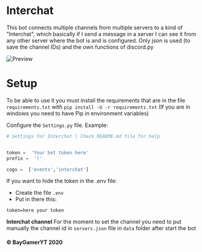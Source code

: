 # Interchat

This bot connects multiple channels from multiple servers to a kind of "Interchat", which basically if I send a message in a server I can see it from any other server where the bot is and is configured. Only json is used (to save the channel IDs) and the own functions of discord.py


![Preview](https://media.discordapp.net/attachments/765988053943844884/766151770941423616/unknown.png)


# Setup
To be able to use it you must install the requirements that are in the file `requirements.txt` with `pip install -U -r requirements.txt` (If you are in windows you need to have Pip in environment variables)

Configure the `Settings.py` file. Example:
```py
# Settings for Interchat | Check README.md file for help


token =  'Your bot token here'
prefix =  '!'

cogs =  ['events','interchat']
```
If you want to hide the token in the .env file:
* Create the file `.env`
* Put in there this:
```
token=here your token
```

**Interchat channel**
For the moment to set the channel you need to put manually the channel id in `servers.json`  file in `data`  folder after start the bot


#### © BayGamerYT 2020
